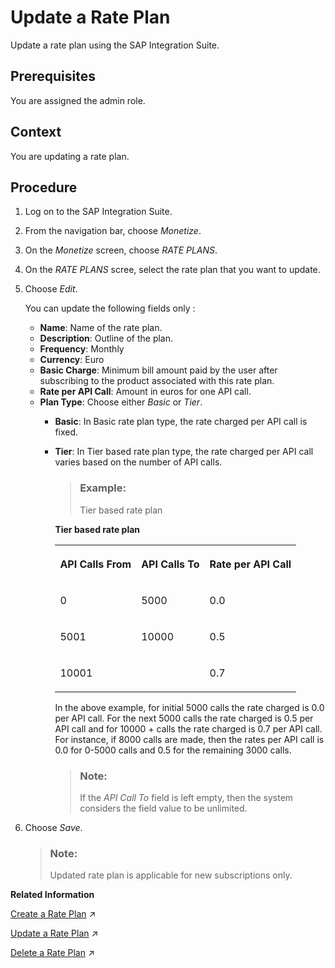 <!-- copy5ef271f466034cf9b9c0653a9ea41f88 -->

# Update a Rate Plan

Update a rate plan using the SAP Integration Suite.



<a name="copy5ef271f466034cf9b9c0653a9ea41f88__prereq_iqk_hsp_bz"/>

## Prerequisites

You are assigned the admin role.



<a name="copy5ef271f466034cf9b9c0653a9ea41f88__context_e1q_vj1_d1b"/>

## Context

You are updating a rate plan.



<a name="copy5ef271f466034cf9b9c0653a9ea41f88__steps_f1q_vj1_d1b"/>

## Procedure

1.  Log on to the SAP Integration Suite.

2.  From the navigation bar, choose *Monetize*.

3.  On the *Monetize* screen, choose *RATE PLANS*.

4.  On the *RATE PLANS* scree, select the rate plan that you want to update.

5.  Choose *Edit*.

    You can update the following fields only :

    -   **Name**: Name of the rate plan.
    -   **Description**: Outline of the plan.
    -   **Frequency**: Monthly
    -   **Currency**: Euro
    -   **Basic Charge**: Minimum bill amount paid by the user after subscribing to the product associated with this rate plan.
    -   **Rate per API Call**: Amount in euros for one API call.
    -   **Plan Type**: Choose either *Basic* or *Tier*.
        -   **Basic**: In Basic rate plan type, the rate charged per API call is fixed.
        -   **Tier**: In Tier based rate plan type, the rate charged per API call varies based on the number of API calls.

            > ### Example:  
            > Tier based rate plan

            **Tier based rate plan**


            <table>
            <tr>
            <th valign="top">

            API Calls From
            
            </th>
            <th valign="top">

            API Calls To
            
            </th>
            <th valign="top">

            Rate per API Call
            
            </th>
            </tr>
            <tr>
            <td valign="top">
            
            0
            
            </td>
            <td valign="top">
            
            5000
            
            </td>
            <td valign="top">
            
            0.0
            
            </td>
            </tr>
            <tr>
            <td valign="top">
            
            5001
            
            </td>
            <td valign="top">
            
            10000
            
            </td>
            <td valign="top">
            
            0.5
            
            </td>
            </tr>
            <tr>
            <td valign="top">
            
            10001
            
            </td>
            <td valign="top">
            

            
            </td>
            <td valign="top">
            
            0.7
            
            </td>
            </tr>
            </table>
            
            In the above example, for initial 5000 calls the rate charged is 0.0 per API call. For the next 5000 calls the rate charged is 0.5 per API call and for 10000 + calls the rate charged is 0.7 per API call. For instance, if 8000 calls are made, then the rates per API call is 0.0 for 0-5000 calls and 0.5 for the remaining 3000 calls.

            > ### Note:  
            > If the *API Call To* field is left empty, then the system considers the field value to be unlimited.



6.  Choose *Save*.

    > ### Note:  
    > Updated rate plan is applicable for new subscriptions only.


**Related Information**  


[Create a Rate Plan](https://help.sap.com/viewer/66d066d903c2473f81ec33acfe2ccdb4/Cloud/en-US/cfe6a30600f148a39a7920dbc7fa1ab2.html "Create a rate plan using the API portal.") :arrow_upper_right:

[Update a Rate Plan](https://help.sap.com/viewer/66d066d903c2473f81ec33acfe2ccdb4/Cloud/en-US/b8c1e6b68be74ead8700f7f8be9baa8b.html "Update a rate plan using the API portal.") :arrow_upper_right:

[Delete a Rate Plan](https://help.sap.com/viewer/66d066d903c2473f81ec33acfe2ccdb4/Cloud/en-US/d4181ad418e4446e830c498d672204ff.html "Delete a rate plan using the API portal.") :arrow_upper_right:

